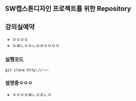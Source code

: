## SW캡스톤디자인 프로젝트를 위한 Repository

## 강의실예약
- ㅇㅇㅇㅇ
- ㅇㄻㄴㅇㅇㄴㅁㄹㅇㅇㅇㅇ


### 실행코드
```
git clone http://~~~ 
```
### 설명충ㅇㅇㅇ
- ㅇㅇㅇㅇㄻㄴㅇㄹㄴㅇ


